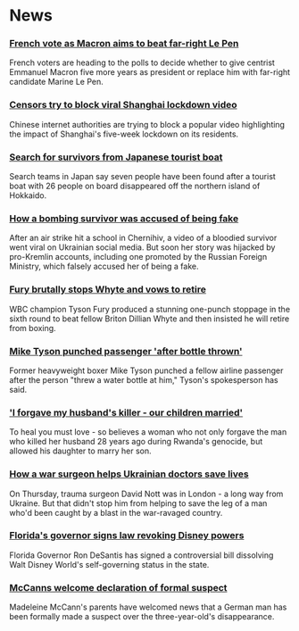 # News
### [French vote as Macron aims to beat far-right Le Pen](https://www.bbc.com/news/world-europe-61204543)
French voters are heading to the polls to decide whether to give centrist Emmanuel Macron five more years as president or replace him with far-right candidate Marine Le Pen.
### [Censors try to block viral Shanghai lockdown video](https://www.bbc.com/news/world-asia-china-61202603)
Chinese internet authorities are trying to block a popular video highlighting the impact of Shanghai's five-week lockdown on its residents.
### [Search for survivors from Japanese tourist boat](https://www.bbc.com/news/world-asia-61205761)
Search teams in Japan say seven people have been found after a tourist boat with 26 people on board disappeared off the northern island of Hokkaido.
### [How a bombing survivor was accused of being fake](https://www.bbc.com/news/blogs-trending-61176372)
After an air strike hit a school in Chernihiv, a video of a bloodied survivor went viral on Ukrainian social media. But soon her story was hijacked by pro-Kremlin accounts, including one promoted by the Russian Foreign Ministry, which falsely accused her of being a fake.
### [Fury brutally stops Whyte and vows to retire](https://www.bbc.com/sport/boxing/61188235)
WBC champion Tyson Fury produced a stunning one-punch stoppage in the sixth round to beat fellow Briton Dillian Whyte and then insisted he will retire from boxing.
### [Mike Tyson punched passenger 'after bottle thrown'](https://www.bbc.com/news/world-us-canada-61192417)
Former heavyweight boxer Mike Tyson punched a fellow airline passenger after the person "threw a water bottle at him," Tyson's spokesperson has said. 
### ['I forgave my husband's killer - our children married'](https://www.bbc.com/news/world-africa-61105532)
To heal you must love - so believes a woman who not only forgave the man who killed her husband 28 years ago during Rwanda's genocide, but allowed his daughter to marry her son.
### [How a war surgeon helps Ukrainian doctors save lives](https://www.bbc.com/news/world-europe-61195923)
On Thursday, trauma surgeon David Nott was in London - a long way from Ukraine. But that didn't stop him from helping to save the leg of a man who'd been caught by a blast in the war-ravaged country.
### [Florida's governor signs law revoking Disney powers](https://www.bbc.com/news/world-us-canada-61192982)
Florida Governor Ron DeSantis has signed a controversial bill dissolving Walt Disney World's self-governing status in the state. 
### [McCanns welcome declaration of formal suspect](https://www.bbc.com/news/uk-61196071)
Madeleine McCann's parents have welcomed news that a German man has been formally made a suspect over the three-year-old's disappearance.
